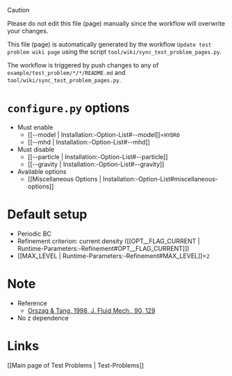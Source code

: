 > [!CAUTION]
> Please do not edit this file (page) manually since the workflow will overwrite your changes.
>
> This file (page) is automatically generated by the workflow `Update test problem wiki page` using the script `tool/wiki/sync_test_problem_pages.py`.
>
> The workflow is triggered by push changes to any of `example/test_problem/*/*/README.md` and `tool/wiki/sync_test_problem_pages.py`.


# `configure.py` options
- Must enable
   - [[--model | Installation:-Option-List#--model]]=`HYDRO`
   - [[--mhd | Installation:-Option-List#--mhd]]
- Must disable
   - [[--particle | Installation:-Option-List#--particle]]
   - [[--gravity | Installation:-Option-List#--gravity]]
- Available options
   - [[Miscellaneous Options | Installation:-Option-List#miscellaneous-options]]


# Default setup
- Periodic BC
- Refinement criterion: current density ([[OPT__FLAG_CURRENT | Runtime-Parameters:-Refinement#OPT__FLAG_CURRENT]])
- [[MAX_LEVEL | Runtime-Parameters:-Refinement#MAX_LEVEL]]=`2`


# Note
- Reference
   - [Orszag & Tang, 1998, J. Fluid Mech., 90, 129](https://doi.org/10.1017/S002211207900210X)
- No z dependence

# Links
[[Main page of Test Problems | Test-Problems]]

